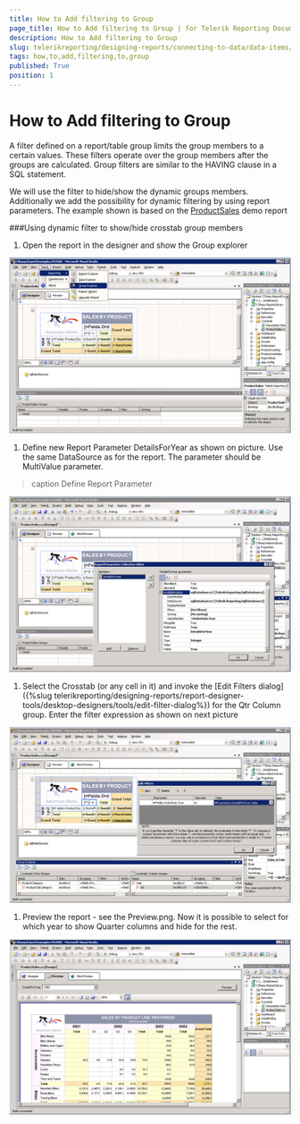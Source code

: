 ```yaml
---
title: How to Add filtering to Group
page_title: How to Add filtering to Group | for Telerik Reporting Documentation
description: How to Add filtering to Group
slug: telerikreporting/designing-reports/connecting-to-data/data-items/grouping-data-/how-to-add-filtering-to-group
tags: how,to,add,filtering,to,group
published: True
position: 1
---
```


# How to Add filtering to Group



A filter defined on a report/table group limits the group members to       a certain values. These filters operate over the group members after the       groups are calculated. Group filters are similar to the HAVING clause in       a SQL statement. 		

We will use the filter to hide/show the dynamic groups members. 		Additionally we add the possibility for dynamic filtering by using report 		parameters. The example shown is based on the [ProductSales](https://demos.telerik.com/reporting/product-sales/silverlight-demo.aspx)  demo report

###Using dynamic filter to show/hide crosstab group members

1. Open the report in the designer and show the Group explorer               

  ![](images/DataItems/diGroupExplorer.PNG)

1. Define new Report Parameter DetailsForYear as shown on             picture. Use the same DataSource as for the report. The parameter             should be MultiValue parameter.
>caption Define Report Parameter

  

  ![](images/DataItems/diReportParameter.PNG)

1. Select the Crosstab (or any cell in it) and invoke the             [Edit Filters             dialog]({%slug telerikreporting/designing-reports/report-designer-tools/desktop-designers/tools/edit-filter-dialog%}) for the Qtr Column group. Enter the filter             expression as shown on next picture  

  ![](images/DataItems/diSetFilter.PNG)

1. Preview the report - see the Preview.png. Now it is possible             to select for which year to show Quarter columns and hide for the rest.  

  ![](images/DataItems/diPreview.PNG)
